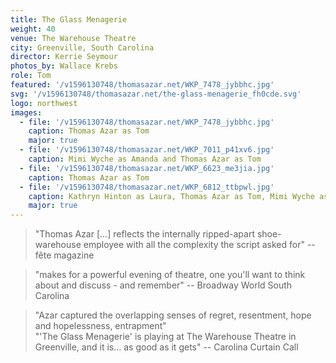 ```yaml
---
title: The Glass Menagerie
weight: 40
venue: The Warehouse Theatre
city: Greenville, South Carolina
director: Kerrie Seymour
photos_by: Wallace Krebs
role: Tom
featured: '/v1596130748/thomasazar.net/WKP_7478_jybbhc.jpg'
svg: '/v1596130748/thomasazar.net/the-glass-menagerie_fh0cde.svg'
logo: northwest
images:
  - file: '/v1596130748/thomasazar.net/WKP_7478_jybbhc.jpg'
    caption: Thomas Azar as Tom
    major: true
  - file: '/v1596130748/thomasazar.net/WKP_7011_p41xv6.jpg'
    caption: Mimi Wyche as Amanda and Thomas Azar as Tom
  - file: '/v1596130748/thomasazar.net/WKP_6623_me3jia.jpg'
    caption: Thomas Azar as Tom
  - file: '/v1596130748/thomasazar.net/WKP_6812_ttbpwl.jpg'
    caption: Kathryn Hinton as Laura, Thomas Azar as Tom, Mimi Wyche as Amanda
    major: true
---
```


> "Thomas Azar [...] reflects the internally ripped-apart shoe-warehouse employee with all the complexity the script asked for" -- fête magazine

> "makes for a powerful evening of theatre, one you'll want to think about and discuss - and remember" -- Broadway World South Carolina

> "Azar captured the overlapping senses of regret, resentment, hope and hopelessness, entrapment"  
"'The Glass Menagerie' is playing at The Warehouse Theatre in Greenville, and it is… as good as it gets" -- Carolina Curtain Call
